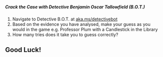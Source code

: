 ##### Crack the Case with Detective Benjamin Oscar Tallowfield (B.O.T.)
1.	Navigate to Detective B.O.T. at [aka.ms/detectivebot](https://aka.ms/detectivebot)
2.	Based on the evidence you have analysed, make your guess as you would in the game e.g. Professor Plum with a Candlestick in the Library
3.	How many tries does it take you to guess correctly?

## Good Luck!
